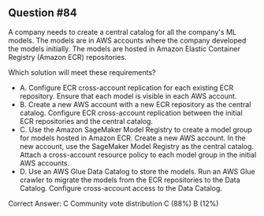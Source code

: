 ## Question #84

A company needs to create a central catalog for all the company's ML models. The models are in AWS accounts where the company developed the models initially. The models are hosted in Amazon Elastic Container Registry (Amazon ECR) repositories.

Which solution will meet these requirements?

- A. Configure ECR cross-account replication for each existing ECR repository. Ensure that each model is visible in each AWS account.
- B. Create a new AWS account with a new ECR repository as the central catalog. Configure ECR cross-account replication between the initial ECR repositories and the central catalog.
- C. Use the Amazon SageMaker Model Registry to create a model group for models hosted in Amazon ECR. Create a new AWS account. In the new account, use the SageMaker Model Registry as the central catalog. Attach a cross-account resource policy to each model group in the initial AWS accounts.
- D. Use an AWS Glue Data Catalog to store the models. Run an AWS Glue crawler to migrate the models from the ECR repositories to the Data Catalog. Configure cross-account access to the Data Catalog. 

Correct Answer: 
C Community vote distribution C (88%) B (12%)